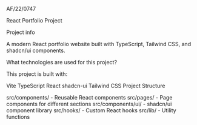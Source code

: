 AF/22/0747

React Portfolio Project

Project info

A modern React portfolio website built with TypeScript, Tailwind CSS, and shadcn/ui components.

What technologies are used for this project?

This project is built with:

Vite
TypeScript
React
shadcn-ui
Tailwind CSS
Project Structure

src/components/ - Reusable React components
src/pages/ - Page components for different sections
src/components/ui/ - shadcn/ui component library
src/hooks/ - Custom React hooks
src/lib/ - Utility functions

